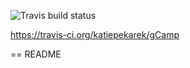![Travis build status](https://travis-ci.org/katiepekarek/gCamp.svg)

https://travis-ci.org/katiepekarek/gCamp

== README
